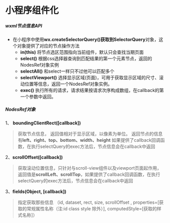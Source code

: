 # 小程序组件化
##### wxml节点信息API
- 在小程序中使用**wx.createSelectorQuery()**获取到**SelectorQuery**对象，这个对象提供了对应的节点操作方法
    - **in(this)**  将节点选区范围指向当前组件，默认只会查找当期页面
    - **select()** 根据css选择器查询到匹配结果的第一个元素节点，返回的 NodesRef对象实例
    - **selectAll()**  和select一样只不过他可以匹配多个
    - **selectViewport()**   选择显示区域(页面)，可用于获取显示区域的尺寸、滚动位置等信息，返回一个NodesRef对象实例。
    - **exec()**   执行所有的请求，请求结果按请求次序构成数组，在callback的第一个参数中返回。
##### NodesRef对象
1、 **boundingClientRect([callback])**
> 获取节点信息， 返回值相对于显示区域，以像素为单位。
返回节点的信息有**left、right、top、bottom、width、height**  如果提供了callback回调函数，在执行selectQuery的exec方法后，节点信息会在callback中返回

2、**scrollOffset([callback])** 
> 获取滚动位置信息，只针对与scroll-view组件以及viewport页面起作用，返回值是**scrollLeft、scrollTop**，如果提供了callback回调函数，在执行selectQuery的exec方法后，节点信息会在callback中返回

3、**fields(Object, [callback])**
> 指定获取那些信息 （id, dataset, rect, size, scrollOffset ,  properties=[获取的常规属性名称（注:id class style 除外）], computedStyle=[获取的样式名称]）

